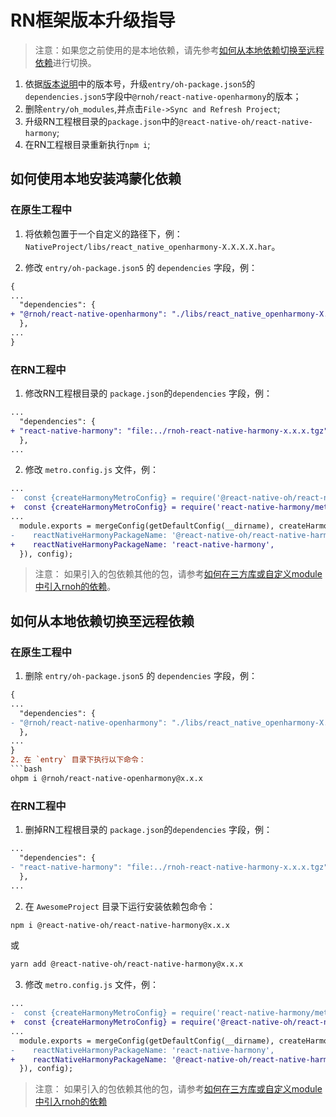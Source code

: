 # RN框架版本升级指导
> 注意：如果您之前使用的是本地依赖，请先参考[如何从本地依赖切换至远程依赖](#如何从本地依赖切换至远程依赖)进行切换。
1. 依据[版本说明](./版本说明.md)中的版本号，升级`entry/oh-package.json5`的`dependencies.json5`字段中`@rnoh/react-native-openharmony`的版本；
2. 删除`entry/oh_modules`,并点击`File->Sync and Refresh Project`;
3. 升级RN工程根目录的`package.json`中的`@react-native-oh/react-native-harmony`;
4. 在RN工程根目录重新执行`npm i`;

## 如何使用本地安装鸿蒙化依赖
### 在原生工程中
1. 将依赖包置于一个自定义的路径下，例：`NativeProject/libs/react_native_openharmony-X.X.X.X.har`。
 
2. 修改 `entry/oh-package.json5` 的 `dependencies` 字段，例：
 
```diff
{
...
  "dependencies": {
+ "@rnoh/react-native-openharmony": "./libs/react_native_openharmony-X.X.X.X.har"
  },
...
}
```
### 在RN工程中
1. 修改RN工程根目录的 `package.json`的`dependencies` 字段，例：

```diff
...
  "dependencies": {
+ "react-native-harmony": "file:../rnoh-react-native-harmony-x.x.x.tgz",
  },
...
```
2. 修改 `metro.config.js` 文件，例：
 
```diff
...
-  const {createHarmonyMetroConfig} = require('@react-native-oh/react-native-harmony/metro.config');
+  const {createHarmonyMetroConfig} = require('react-native-harmony/metro.config');
...
  module.exports = mergeConfig(getDefaultConfig(__dirname), createHarmonyMetroConfig({
-    reactNativeHarmonyPackageName: '@react-native-oh/react-native-harmony',
+    reactNativeHarmonyPackageName: 'react-native-harmony',
  }), config);
```
> 注意： 如果引入的包依赖其他的包，请参考[如何在三方库或自定义module中引入rnoh的依赖](#如何在三方库或自定义module中引入rnoh的依赖)。 

## 如何从本地依赖切换至远程依赖
### 在原生工程中
1. 删除 `entry/oh-package.json5` 的 `dependencies` 字段，例：
```diff
{
...
  "dependencies": {
- "@rnoh/react-native-openharmony": "./libs/react_native_openharmony-X.X.X.X.har"
  },
...
}
2. 在 `entry` 目录下执行以下命令：
```bash
ohpm i @rnoh/react-native-openharmony@x.x.x
```
### 在RN工程中
1. 删掉RN工程根目录的 `package.json`的`dependencies` 字段，例：

```diff
...
  "dependencies": {
- "react-native-harmony": "file:../rnoh-react-native-harmony-x.x.x.tgz",
  },
...
```
2. 在 `AwesomeProject` 目录下运行安装依赖包命令：
  
```bash
npm i @react-native-oh/react-native-harmony@x.x.x
```
或
```bash
yarn add @react-native-oh/react-native-harmony@x.x.x
```
3. 修改 `metro.config.js` 文件，例：
 
```diff
...
-  const {createHarmonyMetroConfig} = require('react-native-harmony/metro.config');
+  const {createHarmonyMetroConfig} = require('@react-native-oh/react-native-harmony/metro.config');
...
  module.exports = mergeConfig(getDefaultConfig(__dirname), createHarmonyMetroConfig({
-    reactNativeHarmonyPackageName: 'react-native-harmony',
+    reactNativeHarmonyPackageName: '@react-native-oh/react-native-harmony',
  }), config);
```
> 注意： 如果引入的包依赖其他的包，请参考[如何在三方库或自定义module中引入rnoh的依赖](#如何在三方库或自定义module中引入rnoh的依赖) 